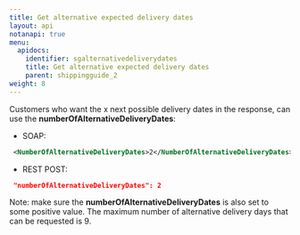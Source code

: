 ```yaml
---
title: Get alternative expected delivery dates
layout: api
notanapi: true
menu:
  apidocs:
    identifier: sgalternativedeliverydates
    title: Get alternative expected delivery dates
    parent: shippingguide_2
weight: 8
---
```

Customers who want the x next possible delivery dates in the response, can use the **numberOfAlternativeDeliveryDates**:
* SOAP: 
```xml
 <NumberOfAlternativeDeliveryDates>2</NumberOfAlternativeDeliveryDates>
```
* REST POST: 
```json
 "numberOfAlternativeDeliveryDates": 2
```

Note: make sure the **numberOfAlternativeDeliveryDates** is also set to some positive value. The maximum number of alternative delivery days that can be requested is 9.
